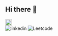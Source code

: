 ## Hi there 👋

<div>
  <img align="center" width="20px" height="20px" src="https://media1.giphy.com/media/v1.Y2lkPTc5MGI3NjExZnl2dHF6bDc4N3BnZHQyNGlydWlxOHAxYm80NWRsd3I5Y3NrNHdmbiZlcD12MV9pbnRlcm5hbF9naWZfYnlfaWQmY3Q9Zw/IpeYSEZshTefe/giphy.gif" alt="computer" />
</div>
<div>
  <img src="https://img.shields.io/badge/LinkedIn-blue" alt="linkedin" />
  <img src="https://img.shields.io/badge/Leetcoden-blue" alt="Leetcode" />
  
</div>
<!--
**Balaji-Ramesh/Balaji-Ramesh** is a ✨ _special_ ✨ repository because its `README.md` (this file) appears on your GitHub profile.

Here are some ideas to get you started:

- 🔭 I’m currently working on ...
- 🌱 I’m currently learning ...
- 👯 I’m looking to collaborate on ...
- 🤔 I’m looking for help with ...
- 💬 Ask me about ...
- 📫 How to reach me: ...
- 😄 Pronouns: ...
- ⚡ Fun fact: ...
-->
